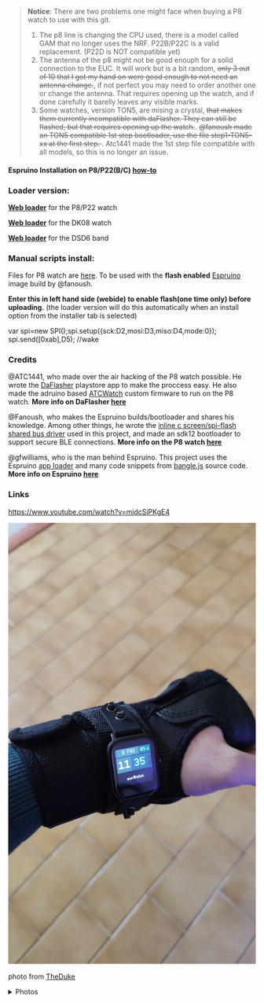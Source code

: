 
>**Notice**:
>There are two problems one might face when buying a P8 watch to use with this git. 
>1. The p8 line is changing the CPU used, there is a model called GAM that no longer uses the NRF. P22B/P22C is a valid replacement. (P22D is NOT compatible yet)
>2. The antenna of the p8 might not be good enouph for a solid connection to the EUC. It will work but is a bit random, <del> only 3 out of 10 that I got my hand on were good enough to not need an antenna change.</del>, if not perfect you may need to order another one or change the antenna. That requires opening up the watch, and if done carefully it barelly leaves any visible marks. 
>3. Some watches, version TON5, are mising a crystal, <del> that makes them currently incompatible with daFlasher. They can still be flashed, but that requires opening up the watch.</del>.  <del> @fanoush made an TON5 compatible 1st step bootloader, use the file step1-TON5-xx at the first step. </del>.    Atc1441 made the 1st step file compatible with all models, so this is no longer an issue. 




#### Espruino Installation on P8/P22(B/C) [how-to](https://enaon.github.io/eucWatch/tools/hackme/)

### Loader version:

[**Web loader**](https://enaon.github.io/eucWatch/p8)  for the P8/P22 watch

[**Web loader**](https://enaon.github.io/eucWatch/dk08) for the DK08 watch

[**Web loader**](https://enaon.github.io/eucWatch/dsd6) for the DSD6 band

### Manual scripts install:

Files for P8 watch are [here](https://github.com/enaon/eucWatch/tree/main/P8).  To be used with the **flash enabled** [Espruino](https://www.espruino.com/) image build by @fanoush. 

**Enter this in left hand side (webide) to enable flash(one time only) before uploading.** 
(the loader version will do this automatically when an install option from the installer tab is selected)

var spi=new SPI();spi.setup({sck:D2,mosi:D3,miso:D4,mode:0}); spi.send([0xab],D5);  //wake

### Credits

@ATC1441, who made over the air hacking of the P8 watch possible. He wrote the [DaFlasher](https://play.google.com/store/apps/details?id=com.atcnetz.paatc.patc&gl=US) playstore app to make the proccess easy. He also made the adruino based [ATCWatch](https://github.com/atc1441/ATCwatch) custom firmware to run on the P8 watch.
**More info on DaFlasher [here](https://github.com/atc1441/DaFlasherFiles)**


@Fanoush, who makes the Espruino builds/bootloader and shares his knowledge. Among other things, he wrote the [inline c screen/spi-flash shared bus driver](https://gist.github.com/fanoush/3dede6a16cef85fbf55f9d925521e4a0) used in this project, and made an sdk12 bootloader to support secure BLE connections. 
**More info on the P8 watch [here](https://github.com/fanoush/ds-d6/tree/master/espruino/DFU/P8)**

@gfwilliams, who is the man behind Espruino. This project uses the Espruino [app loader](https://github.com/espruino/EspruinoApps) and many code snippets from [bangle.js](https://github.com/espruino/BangleApps) source code.
**More info on Espruino [here](https://www.espruino.com/)**

### Links

https://www.youtube.com/watch?v=mjdcSiPKgE4


![image](/tools/assets/images/eucwatch.jpg)

photo from [TheDuke](https://www.espritroue.fr/topic/16585-euc-watch-hackable/?tab=comments#comment-294216&ct=1618804287)

<details>
  <summary>Photos</summary>
  
![](https://user-content.gitter-static.net/ad26d169f97603701a963b080c6b16c0cecaad8f/68747470733a2f2f692e6962622e636f2f504d57317452502f494d472d32303230303932312d3130353333363037382e6a7067)
![](https://user-content.gitter-static.net/05b4971a01afdea5952cd3c1d817ee2dbb727e52/68747470733a2f2f692e6962622e636f2f5336525130584d2f494d472d32303230313030352d3137333631333733382e6a7067)
![](https://user-content.gitter-static.net/01fb3ba8dc69e31029380961aece1fa18b90fd7f/68747470733a2f2f692e6962622e636f2f4337725774724e2f494d472d32303230313030352d3137333633313436322e6a7067)
![](https://user-content.gitter-static.net/811714e337a539a2a260703918ab2758811a609c/68747470733a2f2f692e6962622e636f2f4837486d6643312f494d472d32303230313030352d3137343132303037372e6a7067)

  
</details>

